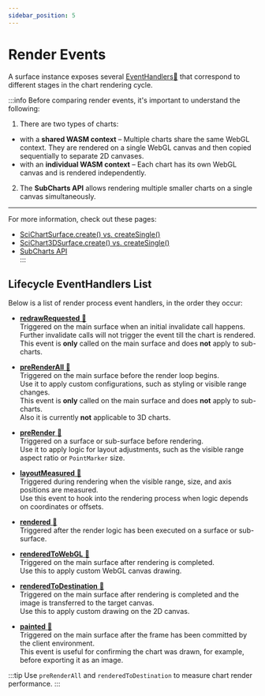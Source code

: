 ```yaml
---
sidebar_position: 5
---
```


# Render Events

A surface instance exposes several [EventHandlers:blue_book:](https://www.scichart.com/documentation/js/current/typedoc/classes/eventhandler.html) that correspond to different stages in the chart rendering cycle.

:::info
Before comparing render events, it's important to understand the following:

1. There are two types of charts:

- with a **shared WASM context** – Multiple charts share the same WebGL context. They are rendered on a single WebGL canvas and then copied sequentially to separate 2D canvases.
- with an **individual WASM context** – Each chart has its own WebGL canvas and is rendered independently.

2. The **SubCharts API** allows rendering multiple smaller charts on a single canvas simultaneously.

---

For more information, check out these pages:

- [SciChartSurface.create() vs. createSingle()](/2d-charts/surface/new-scichart-surface)
- [SciChart3DSurface.create() vs. createSingle()](/3d-charts/scichart-3d-basics/scichart-3d-surface-create-and-create-single)
- [SubCharts API](/2d-charts/subcharts-api/subcharts-api-overview)  
  :::

## Lifecycle EventHandlers List
Below is a list of render process event handlers, in the order they occur:

- [**redrawRequested** :blue_book:](https://www.scichart.com/documentation/js/current/typedoc/classes/scichartsurface.html#redrawrequested)  
  Triggered on the main surface when an initial invalidate call happens. Further invalidate calls will not trigger the event till the chart is rendered.  
  This event is **only** called on the main surface and does **not** apply to sub-charts.  

- [**preRenderAll** :blue_book:](https://www.scichart.com/documentation/js/current/typedoc/classes/scichartsurface.html#prerenderall)  
  Triggered on the main surface before the render loop begins.  
  Use it to apply custom configurations, such as styling or visible range changes.  
  This event is **only** called on the main surface and does **not** apply to sub-charts.  
  Also it is currently **not** applicable to 3D charts.

- [**preRender** :blue_book:](https://www.scichart.com/documentation/js/current/typedoc/classes/scichartsurface.html#prerender)  
  Triggered on a surface or sub-surface before rendering.  
  Use it to apply logic for layout adjustments, such as the visible range aspect ratio or `PointMarker` size.

- [**layoutMeasured** :blue_book:](https://www.scichart.com/documentation/js/current/typedoc/classes/scichartsurfacebase.html#layoutmeasured)  
  Triggered during rendering when the visible range, size, and axis positions are measured.  
  Use this event to hook into the rendering process when logic depends on coordinates or offsets.

- [**rendered** :blue_book:](https://www.scichart.com/documentation/js/current/typedoc/classes/scichartsurfacebase.html#rendered)  
  Triggered after the render logic has been executed on a surface or sub-surface.

- [**renderedToWebGL** :blue_book:](https://www.scichart.com/documentation/js/current/typedoc/classes/scichartsurfacebase.html#renderedtowebgl)  
  Triggered on the main surface after rendering is completed.  
  Use this to apply custom WebGL canvas drawing.

- [**renderedToDestination** :blue_book:](https://www.scichart.com/documentation/js/current/typedoc/classes/scichartsurfacebase.html#renderedtodestination)  
  Triggered on the main surface after rendering is completed and the image is transferred to the target canvas.  
  Use this to apply custom drawing on the 2D canvas.

- [**painted** :blue_book:](https://www.scichart.com/documentation/js/current/typedoc/classes/scichartsurface.html#painted)  
  Triggered on the main surface after the frame has been committed by the client environment.  
  This event is useful for confirming the chart was drawn, for example, before exporting it as an image.

:::tip
Use `preRenderAll` and `renderedToDestination` to measure chart render performance.
:::

<!-- TODO: Add usage examples -->
